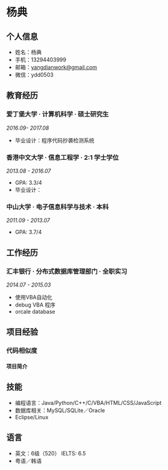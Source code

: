 杨典
====
个人信息
-------
- 姓名：杨典
- 手机：13294403999
- 邮箱：yangdianwork@gmail.com
- 微信：ydd0503

教育经历
-------
### 爱丁堡大学 · 计算机科学 · 硕士研究生
*2016.09- 2017.08*
- 毕业设计：程序代码抄袭检测系统

### 香港中文大学 · 信息工程学 · 2:1 学士学位 
*2013.08 - 2016.07*
- GPA: 3.3/4
- 毕业设计：

### 中山大学 · 电子信息科学与技术 · 本科 
*2011.09 - 2013.07*
- GPA: 3.7/4

工作经历
-------
### 汇丰银行 · 分布式数据库管理部门 · 全职实习
*2014.07 - 2015.03*
- 使用VBA自动化
- debug VBA 程序
- orcale database

项目经验
-------
### 代码相似度
#### 项目简介

### 

技能
---
- 编程语言：Java/Python/C++/C/VBA/HTML/CSS/JavaScript
- 数据库相关：MySQL/SQLite／Oracle
- Eclipse/Linux

语言
---
- 英文：6级（520） IELTS: 6.5
- 粤语／韩语
